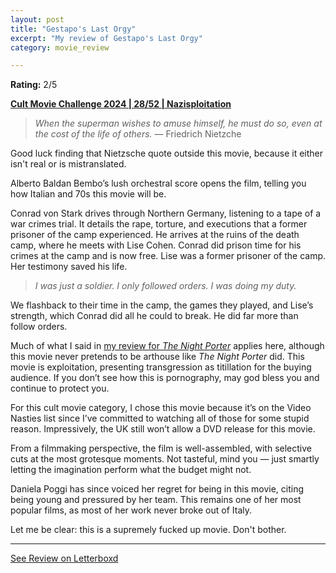 ```yaml
---
layout: post
title: "Gestapo's Last Orgy"
excerpt: "My review of Gestapo's Last Orgy"
category: movie_review

---
```


**Rating:** 2/5

<b><a href="https://boxd.it/rIGbC/detail" rel="nofollow">Cult Movie Challenge 2024 | 28/52 | Nazisploitation</a></b>

<blockquote><i>When the superman wishes to amuse himself, he must do so, even at the cost of the life of others.</i> — Friedrich Nietzche</blockquote>Good luck finding that Nietzsche quote outside this movie, because it either isn't real or is mistranslated.

Alberto Baldan Bembo’s lush orchestral score opens the film, telling you how Italian and 70s this movie will be.

Conrad von Stark drives through Northern Germany, listening to a tape of a war crimes trial. It details the rape, torture, and executions that a former prisoner of the camp experienced. He arrives at the ruins of the death camp, where he meets with Lise Cohen. Conrad did prison time for his crimes at the camp and is now free. Lise was a former prisoner of the camp. Her testimony saved his life.

<blockquote><i>I was just a soldier. I only followed orders. I was doing my duty.</i></blockquote>We flashback to their time in the camp, the games they played, and Lise’s strength, which Conrad did all he could to break. He did far more than follow orders.

Much of what I said in <a href="https://boxd.it/3TKNU9" rel="nofollow">my review for <i>The Night Porter</i></a> applies here, although this movie never pretends to be arthouse like <i>The Night Porter</i> did. This movie is exploitation, presenting transgression as titillation for the buying audience. If you don’t see how this is pornography, may god bless you and continue to protect you.

For this cult movie category, I chose this movie because it’s on the Video Nasties list since I’ve committed to watching all of those for some stupid reason. Impressively, the UK still won’t allow a DVD release for this movie.

From a filmmaking perspective, the film is well-assembled, with selective cuts at the most grotesque moments. Not tasteful, mind you — just smartly letting the imagination perform what the budget might not.

Daniela Poggi has since voiced her regret for being in this movie, citing being young and pressured by her team. This remains one of her most popular films, as most of her work never broke out of Italy.

Let me be clear: this is a supremely fucked up movie. Don't bother.

<hr>

[See Review on Letterboxd](https://boxd.it/6QewCF)
